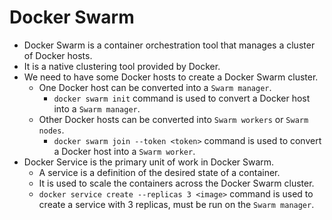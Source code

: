 # Docker Swarm

- Docker Swarm is a container orchestration tool that manages a cluster of Docker hosts.
- It is a native clustering tool provided by Docker.
- We need to have some Docker hosts to create a Docker Swarm cluster.
  - One Docker host can be converted into a `Swarm manager`.
    - `docker swarm init` command is used to convert a Docker host into a `Swarm manager`.
  - Other Docker hosts can be converted into `Swarm workers` or `Swarm nodes`.
    - `docker swarm join --token <token>` command is used to convert a Docker host into a `Swarm worker`.
- Docker Service is the primary unit of work in Docker Swarm.
  - A service is a definition of the desired state of a container.
  - It is used to scale the containers across the Docker Swarm cluster.
  - `docker service create --replicas 3 <image>` command is used to create a service with 3 replicas, must be run on the `Swarm manager`.
